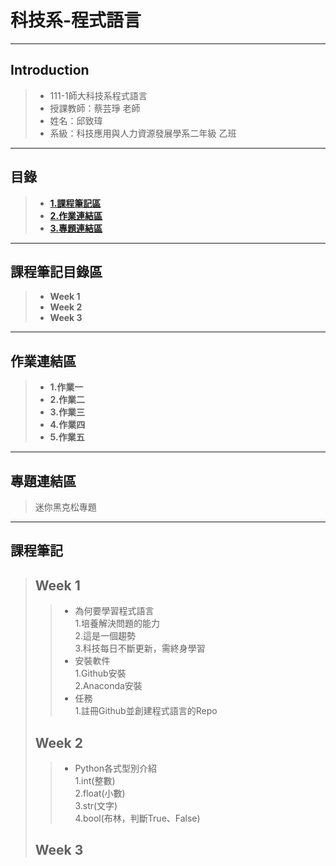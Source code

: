 # 科技系-程式語言

---

## Introduction
> * 111-1師大科技系程式語言
> * 授課教師：蔡芸琤 老師  
> * 姓名：邱致瑋  
> * 系級：科技應用與人力資源發展學系二年級 乙班   

---

## 目錄
>+ [**1.課程筆記區** ](https://github.com/willchiou1012/PL/blob/main/README.md#%E8%AA%B2%E7%A8%8B%E7%AD%86%E8%A8%98%E5%8D%80)
>+ [**2.作業連結區** ](https://github.com/willchiou1012/PL/blob/main/README.md#-%E4%BD%9C%E6%A5%AD%E9%80%A3%E7%B5%90%E5%8D%80)
>+ [**3.專題連結區** ](https://github.com/willchiou1012/PL/blob/main/README.md#%E5%B0%88%E9%A1%8C%E9%80%A3%E7%B5%90%E5%8D%80)

---

## 課程筆記目錄區  
>+ **Week 1**
>+ **Week 2** 
>+ **Week 3** 
---
## 作業連結區
>+ **1.作業一**
>+ **2.作業二**
>+ **3.作業三**
>+ **4.作業四**
>+ **5.作業五**
---
## 專題連結區
>迷你黑克松專題
---

## 課程筆記
> ## Week 1
>>+ 為何要學習程式語言  
>>    1.培養解決問題的能力  
>>    2.這是一個趨勢  
>>    3.科技每日不斷更新，需終身學習 
>>+ 安裝軟件  
>>    1.Github安裝  
>>    2.Anaconda安裝  
>>+ 任務  
>>    1.註冊Github並創建程式語言的Repo
> ## Week 2
>>+ Python各式型別介紹  
>>    1.int(整數)  
>>    2.float(小數)  
>>    3.str(文字)  
>>    4.bool(布林，判斷True、False)  
> ## Week 3





